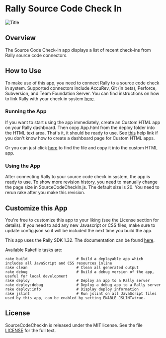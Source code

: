 Rally Source Code Check In
============

![Title](https://raw.github.com/RallyApps/SourceCodeCheckIn/master/screenshots/title-screenshot.png)

## Overview

The Source Code Check-In app displays a list of recent check-ins from Rally source code connectors.

## How to Use

To make use of this app, you need to connect Rally to a source code check in system. Supported connectors include AccuRev, Git (in beta), Perforce, Subversion, and Team Foundation Server. You can find instructions on how to link Rally with your check in system [here](http://www.rallydev.com/help/source-code-integrations).

### Running the App

If you want to start using the app immediately, create an Custom HTML app on your Rally dashboard. Then copy App.html from the deploy folder into the HTML text area. That's it, it should be ready to use. See [this](http://www.rallydev.com/help/use_apps#create) help link if you don't know how to create a dashboard page for Custom HTML apps.

Or you can just click [here](https://raw.github.com/RallyApps/SourceCodeCheckIn/master/deploy/App.html) to find the file and copy it into the custom HTML app.

### Using the App

After connecting Rally to your source code check in system, the app is ready to use. To show more revision history, you need to manually change the page size in SourceCodeCheckIn.js. The default size is 20. You need to rerun rake after you make this revision. 

## Customize this App

You're free to customize this app to your liking (see the License section for details). If you need to add any new Javascript or CSS files, make sure to update config.json so it will be included the next time you build the app.

This app uses the Rally SDK 1.32. The documentation can be found [here](http://developer.rallydev.com/help/app-sdk). 

Available Rakefile tasks are:

    rake build                      # Build a deployable app which includes all JavaScript and CSS resources inline
    rake clean                      # Clean all generated output
    rake debug                      # Build a debug version of the app, useful for local development
    rake deploy                     # Deploy an app to a Rally server
    rake deploy:debug               # Deploy a debug app to a Rally server
    rake deploy:info                # Display deploy information
    rake jslint                     # Run jslint on all JavaScript files used by this app, can be enabled by setting ENABLE_JSLINT=true.

## License

SourceCodeCheckIn is released under the MIT license.  See the file [LICENSE](https://raw.github.com/RallyApps/Kanban/master/LICENSE) for the full text.